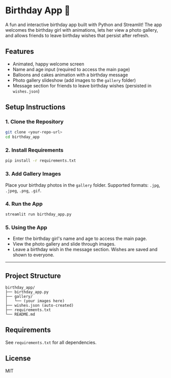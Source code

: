 # Birthday App 🎉

A fun and interactive birthday app built with Python and Streamlit! The app welcomes the birthday girl with animations, lets her view a photo gallery, and allows friends to leave birthday wishes that persist after refresh.

## Features
- Animated, happy welcome screen
- Name and age input (required to access the main page)
- Balloons and cakes animation with a birthday message
- Photo gallery slideshow (add images to the `gallery` folder)
- Message section for friends to leave birthday wishes (persisted in `wishes.json`)

## Setup Instructions

### 1. Clone the Repository
```sh
git clone <your-repo-url>
cd birthday_app
```

### 2. Install Requirements
```sh
pip install -r requirements.txt
```

### 3. Add Gallery Images
Place your birthday photos in the `gallery` folder. Supported formats: `.jpg`, `.jpeg`, `.png`, `.gif`.

### 4. Run the App
```sh
streamlit run birthday_app.py
```

### 5. Using the App
- Enter the birthday girl's name and age to access the main page.
- View the photo gallery and slide through images.
- Leave a birthday wish in the message section. Wishes are saved and shown to everyone.

---

## Project Structure
```
birthday_app/
├── birthday_app.py
├── gallery/
│   └── (your images here)
├── wishes.json (auto-created)
├── requirements.txt
└── README.md
```

## Requirements
See `requirements.txt` for all dependencies.

## License
MIT
